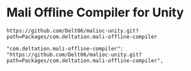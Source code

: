 ﻿# Mali Offline Compiler for Unity

```
https://github.com/Delt06/malioc-unity.git?path=Packages/com.deltation.mali-offline-compiler
```

```
"com.deltation.mali-offline-compiler": "https://github.com/Delt06/malioc-unity.git?path=Packages/com.deltation.mali-offline-compiler",
```